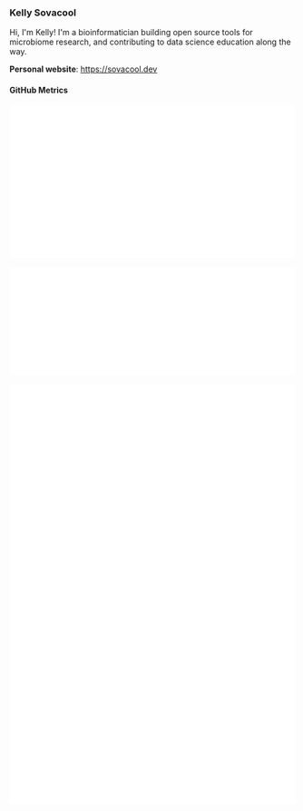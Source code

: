 ### Kelly Sovacool

Hi, I'm Kelly! I'm a bioinformatician building open source tools for microbiome research, and contributing to data science education along the way.

**Personal website**: <https://sovacool.dev>

#### GitHub Metrics

[![metrics](github-metrics.svg)](https://metrics.lecoq.io/insights/kelly-sovacool)

[![languages](metrics.plugin.languages.svg)](https://metrics.lecoq.io/insights/kelly-sovacool)

[![notable contributions](metrics.plugin.notable.svg)](https://metrics.lecoq.io/insights/kelly-sovacool)
